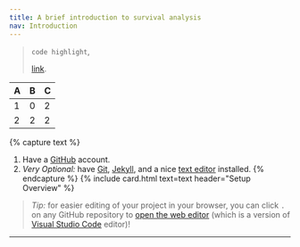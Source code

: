 ```yaml
---
title: A brief introduction to survival analysis
nav: Introduction
---
```


> `code highlight`,
> 
> [link](https://github.com/join).

| **A** | **B** | **C** |
|-------|-------|-------|
|     1 |     0 |     2 |
|     2 |     2 |     2 |


{% capture text %}
1. Have a [GitHub](https://github.com) account.
2. *Very Optional:* have [Git](https://git-scm.com/), [Jekyll](https://jekyllrb.com/), and a nice [text editor](https://code.visualstudio.com/) installed.
{% endcapture %}
{% include card.html text=text header="Setup Overview" %}

> *Tip:* for easier editing of your project in your browser, you can click `.` on any GitHub repository to [open the web editor](https://docs.github.com/en/codespaces/the-githubdev-web-based-editor) (which is a version of [Visual Studio Code](https://code.visualstudio.com/) editor)!
>

-------------
